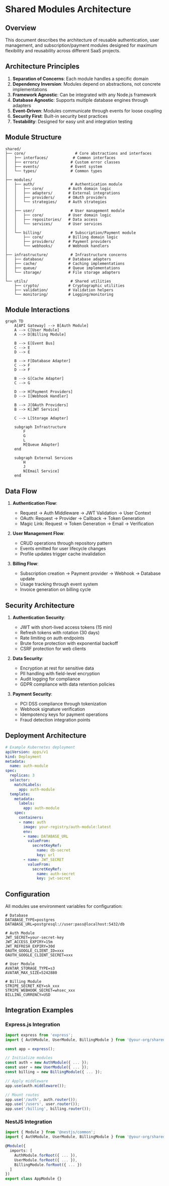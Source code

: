 # Shared Modules Architecture

## Overview

This document describes the architecture of reusable authentication, user management, and subscription/payment modules designed for maximum flexibility and reusability across different SaaS projects.

## Architecture Principles

1. **Separation of Concerns**: Each module handles a specific domain
2. **Dependency Inversion**: Modules depend on abstractions, not concrete implementations
3. **Framework Agnostic**: Can be integrated with any Node.js framework
4. **Database Agnostic**: Supports multiple database engines through adapters
5. **Event-Driven**: Modules communicate through events for loose coupling
6. **Security First**: Built-in security best practices
7. **Testability**: Designed for easy unit and integration testing

## Module Structure

```
shared/
├── core/                      # Core abstractions and interfaces
│   ├── interfaces/           # Common interfaces
│   ├── errors/              # Custom error classes
│   ├── events/              # Event system
│   └── types/               # Common types
│
├── modules/
│   ├── auth/                # Authentication module
│   │   ├── core/           # Auth domain logic
│   │   ├── adapters/       # External integrations
│   │   ├── providers/      # OAuth providers
│   │   └── strategies/     # Auth strategies
│   │
│   ├── user/                # User management module
│   │   ├── core/           # User domain logic
│   │   ├── repositories/   # Data access
│   │   └── services/       # User services
│   │
│   └── billing/             # Subscription/Payment module
│       ├── core/           # Billing domain logic
│       ├── providers/      # Payment providers
│       └── webhooks/       # Webhook handlers
│
├── infrastructure/          # Infrastructure concerns
│   ├── database/           # Database adapters
│   ├── cache/              # Caching implementations
│   ├── queue/              # Queue implementations
│   └── storage/            # File storage adapters
│
└── utils/                   # Shared utilities
    ├── crypto/             # Cryptographic utilities
    ├── validation/         # Validation helpers
    └── monitoring/         # Logging/monitoring
```

## Module Interactions

```mermaid
graph TD
    A[API Gateway] --> B[Auth Module]
    A --> C[User Module]
    A --> D[Billing Module]
    
    B --> E[Event Bus]
    C --> E
    D --> E
    
    B --> F[Database Adapter]
    C --> F
    D --> F
    
    B --> G[Cache Adapter]
    C --> G
    
    D --> H[Payment Providers]
    D --> I[Webhook Handler]
    
    B --> J[OAuth Providers]
    B --> K[JWT Service]
    
    C --> L[Storage Adapter]
    
    subgraph Infrastructure
        F
        G
        L
        M[Queue Adapter]
    end
    
    subgraph External Services
        H
        J
        N[Email Service]
    end
```

## Data Flow

1. **Authentication Flow**:
   - Request → Auth Middleware → JWT Validation → User Context
   - OAuth: Request → Provider → Callback → Token Generation
   - Magic Link: Request → Token Generation → Email → Verification

2. **User Management Flow**:
   - CRUD operations through repository pattern
   - Events emitted for user lifecycle changes
   - Profile updates trigger cache invalidation

3. **Billing Flow**:
   - Subscription creation → Payment provider → Webhook → Database update
   - Usage tracking through event system
   - Invoice generation on billing cycle

## Security Architecture

1. **Authentication Security**:
   - JWT with short-lived access tokens (15 min)
   - Refresh tokens with rotation (30 days)
   - Rate limiting on auth endpoints
   - Brute force protection with exponential backoff
   - CSRF protection for web clients

2. **Data Security**:
   - Encryption at rest for sensitive data
   - PII handling with field-level encryption
   - Audit logging for compliance
   - GDPR compliance with data retention policies

3. **Payment Security**:
   - PCI DSS compliance through tokenization
   - Webhook signature verification
   - Idempotency keys for payment operations
   - Fraud detection integration points

## Deployment Architecture

```yaml
# Example Kubernetes deployment
apiVersion: apps/v1
kind: Deployment
metadata:
  name: auth-module
spec:
  replicas: 3
  selector:
    matchLabels:
      app: auth-module
  template:
    metadata:
      labels:
        app: auth-module
    spec:
      containers:
      - name: auth
        image: your-registry/auth-module:latest
        env:
        - name: DATABASE_URL
          valueFrom:
            secretKeyRef:
              name: db-secret
              key: url
        - name: JWT_SECRET
          valueFrom:
            secretKeyRef:
              name: auth-secret
              key: jwt-secret
```

## Configuration

All modules use environment variables for configuration:

```env
# Database
DATABASE_TYPE=postgres
DATABASE_URL=postgresql://user:pass@localhost:5432/db

# Auth Module
JWT_SECRET=your-secret-key
JWT_ACCESS_EXPIRY=15m
JWT_REFRESH_EXPIRY=30d
OAUTH_GOOGLE_CLIENT_ID=xxx
OAUTH_GOOGLE_CLIENT_SECRET=xxx

# User Module
AVATAR_STORAGE_TYPE=s3
AVATAR_MAX_SIZE=5242880

# Billing Module
STRIPE_SECRET_KEY=sk_xxx
STRIPE_WEBHOOK_SECRET=whsec_xxx
BILLING_CURRENCY=USD
```

## Integration Examples

### Express.js Integration
```typescript
import express from 'express';
import { AuthModule, UserModule, BillingModule } from '@your-org/shared-modules';

const app = express();

// Initialize modules
const auth = new AuthModule({ ... });
const user = new UserModule({ ... });
const billing = new BillingModule({ ... });

// Apply middleware
app.use(auth.middleware());

// Mount routes
app.use('/auth', auth.router());
app.use('/users', user.router());
app.use('/billing', billing.router());
```

### NestJS Integration
```typescript
import { Module } from '@nestjs/common';
import { AuthModule, UserModule, BillingModule } from '@your-org/shared-modules';

@Module({
  imports: [
    AuthModule.forRoot({ ... }),
    UserModule.forRoot({ ... }),
    BillingModule.forRoot({ ... })
  ]
})
export class AppModule {}
```